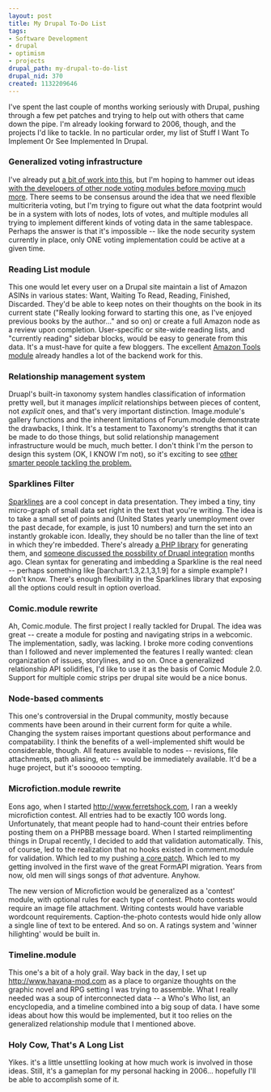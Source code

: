 ```yaml
--- 
layout: post
title: My Drupal To-Do List
tags: 
- Software Development
- drupal
- optimism
- projects
drupal_path: my-drupal-to-do-list
drupal_nid: 370
created: 1132209646
---
```

I've spent the last couple of months working seriously with Drupal, pushing through a few pet patches and trying to help out with others that came down the pipe. I'm already looking forward to 2006, though, and the projects I'd like to tackle. In no particular order, my list of Stuff I Want To Implement Or See Implemented In Drupal.



<h3>Generalized voting infrastructure</h3>

I've already put <a href="http://cvs.drupal.org/viewcvs/drupal/contributions/modules/votingapi/">a bit of work into this</a>, but I'm hoping to hammer out ideas <a href="http://drupal.org/node/33629">with the developers of other node voting modules before moving much more</a>. There seems to be consensus around the idea that we need flexible multicriteria voting, but I'm trying to figure out what the data footprint would be in a system with lots of nodes, lots of votes, and multiple modules all trying to implement different kinds of voting data in the same tablespace. Perhaps the answer is that it's impossible -- like the node security system currently in place, only ONE voting implementation could be active at a given time.



<h3>Reading List module</h3>

This one would let every user on a Drupal site maintain a list of Amazon ASINs in various states: Want, Waiting To Read, Reading, Finished, Discarded. They'd be able to keep notes on their thoughts on the book in its current state ("Really looking forward to starting this one, as I've enjoyed previous books by the author..." and so on) or create a full Amazon node as a review upon completion. User-specific or site-wide reading lists, and "currently reading" sidebar blocks, would be easy to generate from this data. It's a must-have for quite a few bloggers. The excellent <a href="http://drupal.org/node/18842">Amazon Tools module</a> already handles a lot of the backend work for this.



<h3>Relationship management system</h3>

Druapl's built-in taxonomy system handles classification of information pretty well, but it manages <i>implicit</i> relationships between pieces of content, not <i>explicit</i> ones, and that's  very important distinction. Image.module's gallery functions and the inherent limitations of Forum.module demonstrate the drawbacks, I think. It's a testament to Taxonomy's strengths that it can be made to do those things, but solid relationship management infrastructure would be much, much better. I don't think I'm the person to design this system (OK, I KNOW I'm not), so it's exciting to see <a href="http://drupal.org/node/37556">other smarter people tackling the problem.</a>



<h3>Sparklines Filter</h3>

<a href="http://www.edwardtufte.com/bboard/q-and-a-fetch-msg?msg_id=0001Eb&topic_id=1">Sparklines</a> are a cool concept in data presentation. They imbed a tiny, tiny micro-graph of  small data set right in the text that you're writing. The idea is to take a small set of points and (United States yearly unemployment over the past decade, for example, is just 10 numbers) and turn the set into an instantly grokable icon. Ideally, they should be no taller than the line of text in which they're imbedded. There's already <a href="http://sparkline.org/">a PHP library</a> for generating them, and <a href="http://drupal.org/node/30027">someone discussed the possbility of Druapl integration</a> months ago. Clean syntax for generating and imbedding a Sparkline is the real need -- perhaps something like [barchart:1.3,2.1,3,1.9] for a simple example? I don't know. There's enough flexibility in the Sparklines library that exposing all the options could result in option overload.



<h3>Comic.module rewrite</h3>

Ah, Comic.module. The first project I really tackled for Drupal. The idea was great -- create a module for posting and navigating strips in a webcomic. The implementation, sadly, was lacking. I broke more coding conventions than I followed and never implemented the features I really wanted: clean organization of issues, storylines, and so on. Once a generalized relationship API solidifies, I'd like to use it as the basis of Comic Module 2.0. Support for multiple comic strips per drupal site would be a nice bonus.



<h3>Node-based comments</h3>

This one's controversial in the Drupal community, mostly because comments have been around in their current form for quite a while. Changing the system raises important questions about performance and compatability. I think the benefits of a well-implemented shift would be considerable, though. All features available to nodes -- revisions, file attachments, path aliasing, etc -- would be immediately available. It'd be a huge project, but it's soooooo tempting.



<h3>Microfiction.module rewrite</h3>

Eons ago, when I started http://www.ferretshock.com, I ran a weekly microfiction contest. All entries had to be exactly 100 words long. Unfortunately, that meant people had to hand-count their entries before posting them on a PHPBB message board. When I started reimplimenting things in Drupal recently, I decided to add that validation automatically. This, of course, led to the realization that no hooks existed in comment.module for validation. Which led to my pushing <a href="http://drupal.org/node/28255">a core patch</a>. Which led to my getting involved in the first wave of the great FormAPI migration. Years from now, old men will sings songs of <i>that</i> adventure. Anyhow. 



The new version of Microfiction would be generalized as a 'contest' module, with optional rules for each type of contest. Photo contests would require an image file attachment. Writing contests would have variable wordcount requirements. Caption-the-photo contests would hide only allow a single line of text to be entered. And so on. A ratings system and 'winner hilighting' would be built in.



<h3>Timeline.module</h3>

This one's a bit of a holy grail. Way back in the day, I set up http://www.havana-mod.com as a place to organize thoughts on the graphic novel and RPG setting I was trying to assemble. What I really needed was a soup of interconnected data -- a Who's Who list, an encyclopedia, and a timeline combined into a big soup of data. I have some ideas about how this would be implemented, but it too relies on the generalized relationship module that I mentioned above.



<h3>Holy Cow, That's A Long List</h3>

Yikes. it's a little unsettling looking at how much work is involved in those ideas. Still, it's a gameplan for my personal hacking in 2006... hopefully I'll be able to accomplish some of it.
